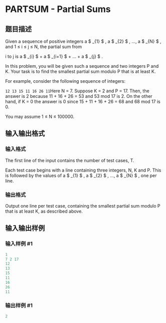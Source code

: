 # PARTSUM - Partial Sums

## 题目描述

 Given a sequence of positive integers a $ _{1} $ , a $ _{2} $ , ..., a $ _{N} $ , and 1 ≤ i ≤ j ≤ N, the partial sum from

i to j is a $ _{i} $ + a $ _{i+1} $ + ... + a $ _{j} $ .

In this problem, you will be given such a sequence and two integers P and K. Your task is to find the smallest partial sum modulo P that is at least K.

For example, consider the following sequence of integers:

`12 13 15 11 16 26 11`Here N = 7. Suppose K = 2 and P = 17. Then, the answer is 2 because 11 + 16 + 26 = 53 and 53 mod 17 is 2. On the other hand, if K = 0 the answer is 0 since 15 + 11 + 16 + 26 = 68 and 68 mod 17 is 0.

You may assume 1 ≤ N ≤ 100000.

## 输入输出格式

### 输入格式

The first line of the input contains the number of test cases, T.

Each test case begins with a line containing three integers, N, K and P. This is followed by the values of a $ _{1} $ , a $ _{2} $ , ..., a $ _{N} $ , one per line.

### 输出格式

Output one line per test case, containing the smallest partial sum modulo P that is at least K, as described above.

## 输入输出样例

### 输入样例 #1

```cpp
1
7 2 17
12
13
15
11
16
26
11
```


### 输出样例 #1

```cpp
2
```


